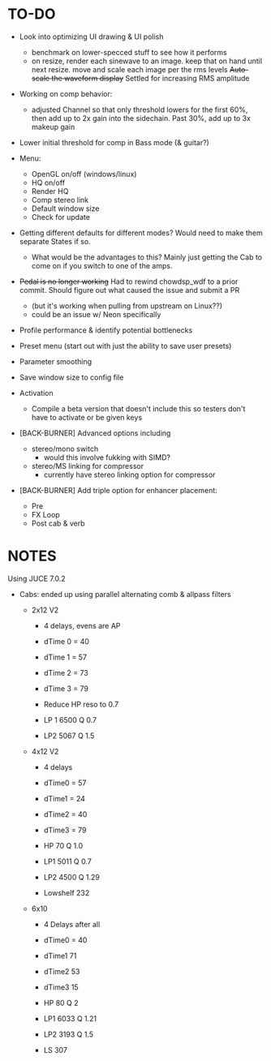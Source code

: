 # TO-DO

- Look into optimizing UI drawing & UI polish
	- benchmark on lower-specced stuff to see how it performs
	- on resize, render each sinewave to an image. keep that on hand until next resize. move and scale each image per the rms levels
~~Auto-scale the waveform display~~ Settled for increasing RMS amplitude

- Working on comp behavior:
	- adjusted Channel so that only threshold lowers for the first 60%, then add up to 2x gain into the sidechain. Past 30%, add up to 3x makeup gain

- Lower initial threshold for comp in Bass mode (& guitar?)

- Menu:
	- OpenGL on/off (windows/linux)
	- HQ on/off
	- Render HQ
	- Comp stereo link
	- Default window size
	- Check for update
  
- Getting different defaults for different modes? Would need to make them separate States if so.
	- What would be the advantages to this? Mainly just getting the Cab to come on if you switch to one of the amps. 
- ~~Pedal is no longer working~~ Had to rewind chowdsp_wdf to a prior commit. Should figure out what caused the issue and submit a PR
	- (but it's working when pulling from upstream on Linux??)
	- could be an issue w/ Neon specifically
- Profile performance & identify potential bottlenecks
- Preset menu (start out with just the ability to save user presets)
- Parameter smoothing
- Save window size to config file
- Activation
	- Compile a beta version that doesn't include this so testers don't have to activate or be given keys
- [BACK-BURNER] Advanced options including
	- stereo/mono switch
		- would this involve fukking with SIMD?
	- stereo/MS linking for compressor
		- currently have stereo linking option for compressor
- [BACK-BURNER] Add triple option for enhancer placement:
	- Pre
	- FX Loop
	- Post cab & verb

# NOTES

Using JUCE 7.0.2

- Cabs: ended up using parallel alternating comb & allpass filters
  
  - 2x12 V2
    
    - 4 delays, evens are AP
    
    - dTime 0 = 40
    
    - dTime 1 = 57
    
    - dTime 2 = 73
    
    - dTime 3 = 79
    
    - Reduce HP reso to 0.7
    
    - LP 1 6500 Q 0.7
    
    - LP2 5067 Q 1.5
  
  - 4x12 V2
    
    - 4 delays
    
    - dTime0 = 57
    
    - dTime1 = 24
    
    - dTime2 = 40
    
    - dTime3 = 79
    
    - HP 70 Q 1.0
    
    - LP1 5011 Q 0.7
    
    - LP2 4500 Q 1.29
    
    - Lowshelf 232
  
  - 6x10
    
    - 4 Delays after all
    
    - dTime0 = 40
    
    - dTime1 71
    
    - dTime2 53
    
    - dTime3 15
    
    - HP 80 Q 2
    
    - LP1 6033 Q 1.21
    
    - LP2 3193 Q 1.5
    
    - LS 307